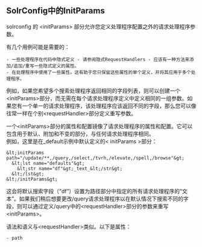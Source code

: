 ## SolrConfig中的InitParams 
<div class="content-intro view-box ">solrconfig 的 &lt;initParams&gt; 部分允许您定义处理程序配置之外的请求处理程序参数。
      
  
有几个用例可能是需要的：  

    - 一些处理程序在代码中隐式定义 - 请参阅隐式RequestHandlers - 应该有一种方法来添加/追加/重写一些隐式定义的属性。
    - 在处理程序中使用了一些属性。这有助于您只保留这些属性的单个定义，并将其应用于多个处理程序。

例如，如果您希望多个搜索处理程序返回相同的字段列表，则可以创建一个&lt;initParams&gt;部分，而无需在每个请求处理程序定义中定义相同的一组参数。如果您有一个单一的请求处理程序，该处理程序应该返回不同的字段，那么您可以像往常一样在个别&lt;requestHandler&gt;部分定义重写参数。
      
  
一个&lt;initParams&gt;部分的属性和配置镜像了请求处理程序的属性和配置。它可以包含用于默认、附加和不变的部分，与任何请求处理程序相同。  
例如，这里是在_default示例中默认定义的&lt; initParams &gt;部分：  
```
&lt;initParams path="/update/**,/query,/select,/tvrh,/elevate,/spell,/browse"&gt;
  &lt;lst name="defaults"&gt;
    &lt;str name="df"&gt;_text_&lt;/str&gt;
  &lt;/lst&gt;
&lt;/initParams&gt;
```

这会将默认搜索字段（“df”）设置为路径部分中指定的所有请求处理程序的“文本”。如果我们稍后想要更改/query请求处理程序以在默认情况下搜索不同的字段，则可以通过定义/query中的&lt;requestHandler&gt;部分的参数来重写 &lt;initParams&gt;。
      
  
语法和语义与&lt;requestHandler&gt;类似。以下是属性：  

    - path
